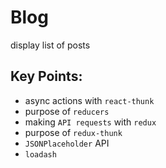 # Blog
display list of posts

## Key Points:
- async actions with `react-thunk`
- purpose of `reducers`
- making `API requests` with `redux`
- purpose of `redux-thunk`
- `JSONPlaceholder` API
- `loadash`
